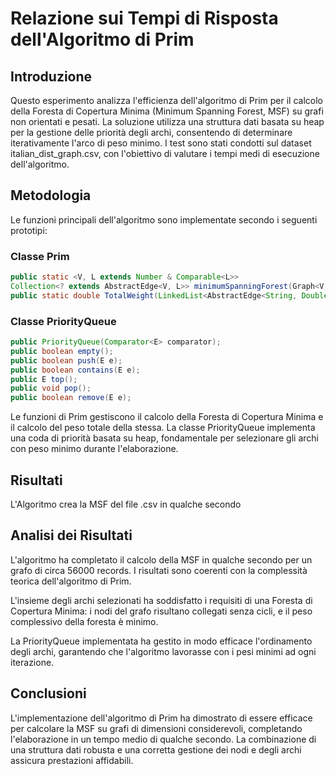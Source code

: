 # Relazione sui Tempi di Risposta dell'Algoritmo di Prim
## Introduzione
Questo esperimento analizza l'efficienza dell'algoritmo di Prim per il calcolo della Foresta di Copertura Minima (Minimum Spanning Forest, MSF) su grafi non orientati e pesati. La soluzione utilizza una struttura dati basata su heap per la gestione delle priorità degli archi, consentendo di determinare iterativamente l'arco di peso minimo. I test sono stati condotti sul dataset italian_dist_graph.csv, con l'obiettivo di valutare i tempi medi di esecuzione dell'algoritmo.

## Metodologia
Le funzioni principali dell'algoritmo sono implementate secondo i seguenti prototipi:

### Classe Prim
```java
public static <V, L extends Number & Comparable<L>> 
Collection<? extends AbstractEdge<V, L>> minimumSpanningForest(Graph<V, L> graph);
public static double TotalWeight(LinkedList<AbstractEdge<String, Double>> minimumForest);
```
### Classe PriorityQueue
```java
public PriorityQueue(Comparator<E> comparator);
public boolean empty();
public boolean push(E e);
public boolean contains(E e);
public E top();
public void pop();
public boolean remove(E e);
```
Le funzioni di Prim gestiscono il calcolo della Foresta di Copertura Minima e il calcolo del peso totale della stessa. La classe PriorityQueue implementa una coda di priorità basata su heap, fondamentale per selezionare gli archi con peso minimo durante l'elaborazione.

## Risultati
L'Algoritmo crea la MSF del file .csv in qualche secondo

## Analisi dei Risultati

L'algoritmo ha completato il calcolo della MSF in qualche secondo per un grafo di circa 56000 records. I risultati sono coerenti con la complessità teorica dell'algoritmo di Prim.

L'insieme degli archi selezionati ha soddisfatto i requisiti di una Foresta di Copertura Minima: i nodi del grafo risultano collegati senza cicli, e il peso complessivo della foresta è minimo.

La PriorityQueue implementata ha gestito in modo efficace l'ordinamento degli archi, garantendo che l'algoritmo lavorasse con i pesi minimi ad ogni iterazione.

## Conclusioni
L'implementazione dell'algoritmo di Prim ha dimostrato di essere efficace per calcolare la MSF su grafi di dimensioni considerevoli, completando l'elaborazione in un tempo medio di qualche secondo. La combinazione di una struttura dati robusta e una corretta gestione dei nodi e degli archi assicura prestazioni affidabili.

